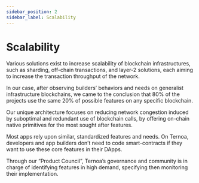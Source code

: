 ```yaml
---
sidebar_position: 2
sidebar_label: Scalability
---
```


# Scalability

Various solutions exist to increase scalability of blockchain infrastructures, such as sharding, off-chain transactions, and layer-2 solutions, each aiming to increase the transaction throughput of the network. 

In our case, after observing builders’ behaviors and needs on generalist infrastructure blockchains, we came to the conclusion that 80% of the projects use the same 20% of possible features on any specific blockchain.

Our unique architecture focuses on reducing network congestion induced by suboptimal and redundant use of blockchain calls, by offering on-chain native primitives for the most sought after features. 

Most apps rely upon similar, standardized features and needs. On Ternoa, developers and app builders don’t need to code smart-contracts if they want to use these core features in their DApps.

Through our “Product Council”, Ternoa’s governance and community is in charge of identifying features in high demand, specifying then monitoring their implementation.

